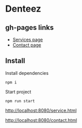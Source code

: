 # Denteez

## gh-pages links

* [Services page](http://gosytnik.com/public/service)
* [Contact page](http://gosytnik.com/public/contact) 

## Install

Install dependencies

```
npm i
```

Start project

```
npm run start
```


[http://localhost:8080/service.html](http://localhost:8080/service.html)

[http://localhost:8080/contact.html](http://localhost:8080/contact.html) 

